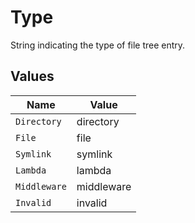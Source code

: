# Type

String indicating the type of file tree entry.


## Values

| Name         | Value        |
| ------------ | ------------ |
| `Directory`  | directory    |
| `File`       | file         |
| `Symlink`    | symlink      |
| `Lambda`     | lambda       |
| `Middleware` | middleware   |
| `Invalid`    | invalid      |